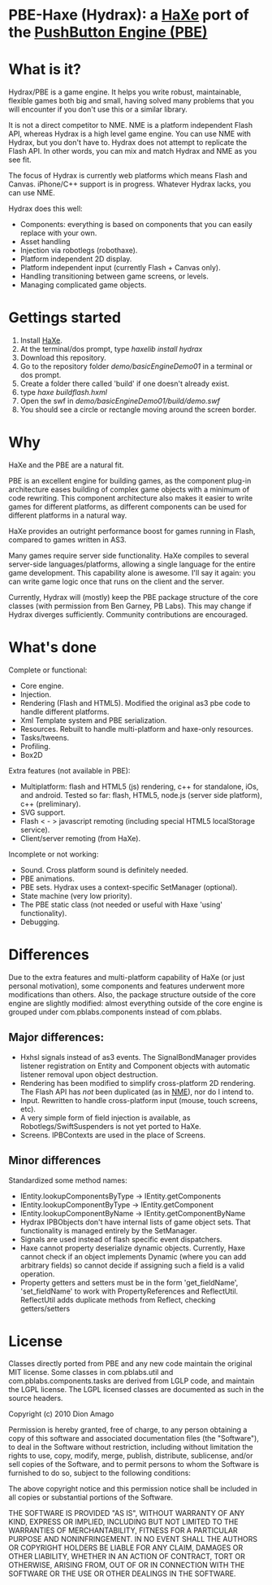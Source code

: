 [pushbutton]: http://pushbuttonengine.com/
[haxe]: http://http://haxe.org
[nme]: http://haxe.org/doc/start/cpp


# PBE-Haxe (Hydrax): a [HaXe][haxe] port of the [PushButton Engine (PBE)][pushbutton]

# What is it?

Hydrax/PBE is a game engine.  It helps you write robust, maintainable, flexible games both big and small, having solved many problems that you will encounter if you don't use this or a similar library.

It is not a direct competitor to NME.  NME is a platform independent Flash API, whereas Hydrax is a high level game engine. You can use NME with Hydrax, but you don't have to.  Hydrax does not attempt to replicate the Flash API.  In other words, you can mix and match Hydrax and NME as you see fit.  

The focus of Hydrax is currently web platforms which means Flash and Canvas.  iPhone/C++ support is in progress.  Whatever Hydrax lacks, you can use NME. 

Hydrax does this well:

- Components: everything is based on components that you can easily replace with your own.
- Asset handling
- Injection via robotlegs (robothaxe).
- Platform independent 2D display.
- Platform independent input (currently Flash + Canvas only).
- Handling transitioning between game screens, or levels.
- Managing complicated game objects.

# Gettings started

1. Install [HaXe][haxe].
2. At the terminal/dos prompt, type *haxelib install hydrax*
3. Download this repository.
2. Go to the repository folder *demo/basicEngineDemo01* in a terminal or dos prompt.
3. Create a folder there called 'build' if one doesn't already exist.
4. type *haxe buildflash.hxml*
5. Open the swf in *demo/basicEngineDemo01/build/demo.swf*
6. You should see a circle or rectangle moving around the screen border.

# Why

HaXe and the PBE are a natural fit.  

PBE is an excellent engine for building games, as the component plug-in architecture eases building of complex game objects with a minimum of code rewriting.  This component architecture also makes it easier to write games for different platforms, as different components can be used for different platforms in a natural way.

HaXe provides an outright performance boost for games running in Flash, compared to games written in AS3.

Many games require server side functionality.  HaXe compiles to several server-side languages/platforms, allowing a single language for the entire game development.  This capability alone is awesome.  I'll say it again: you can write game logic once that runs on the client and the server.

Currently, Hydrax will (mostly) keep the PBE package structure of the core classes (with permission from Ben Garney, PB Labs).  This may change if Hydrax diverges sufficiently.  Community contributions are encouraged.

# What's done

Complete or functional:

- Core engine.
- Injection.
- Rendering (Flash and HTML5).  Modified the original as3 pbe code to handle different platforms.
- Xml Template system and PBE serialization.
- Resources.  Rebuilt to handle multi-platform and haxe-only resources.
- Tasks/tweens.
- Profiling.
- Box2D

Extra features (not available in PBE):

- Multiplatform: flash and HTML5 (js) rendering, c++ for standalone, iOs, and android.  Tested so far: flash, HTML5, node.js (server side platform), c++ (preliminary).
- SVG support.
- Flash < - > javascript remoting (including special HTML5 localStorage service).
- Client/server remoting (from HaXe).

Incomplete or not working:

- Sound.  Cross platform sound is definitely needed.
- PBE animations.
- PBE sets.  Hydrax uses a context-specific SetManager (optional).
- State machine (very low priority).
- The PBE static class (not needed or useful with Haxe 'using' functionality).
- Debugging.  

# Differences

Due to the extra features and multi-platform capability of HaXe (or just personal motivation), some components and features underwent more modifications than others.  Also, the package structure outside of the core engine are slightly modified: almost everything outside of the core engine is grouped under com.pblabs.components instead of com.pblabs.

## Major differences:

- Hxhsl signals instead of as3 events.  The SignalBondManager provides listener registration on Entity and Component objects with automatic listener  removal upon object destruction.
- Rendering has been modified to simplify cross-platform 2D rendering.  The Flash API has *not* been duplicated (as in [NME][nme]), nor do I intend to. 
- Input.  Rewritten to handle cross-platform input (mouse, touch screens, etc).
- A very simple form of field injection is available, as Robotlegs/SwiftSuspenders is not yet ported to HaXe.
- Screens.  IPBContexts are used in the place of Screens.

## Minor differences

Standardized some method names:

- IEntity.lookupComponentsByType -> IEntity.getComponents
- IEntity.lookupComponentByType -> IEntity.getComponent
- IEntity.lookupComponentByName -> IEntity.getComponentByName
- Hydrax IPBObjects don't have internal lists of game object sets.  That functionality is managed entirely by the SetManager.
- Signals are used instead of flash specific event dispatchers.  
- Haxe cannot property deserialize dynamic objects.  Currently, Haxe cannot check if an object implements Dynamic (where you can add arbitrary fields) so cannot decide if assigning such a field is a valid operation.
- Property getters and setters must be in the form 'get_fieldName', 'set_fieldName' to work with PropertyReferences and ReflectUtil.  ReflectUtil adds duplicate methods from Reflect, checking getters/setters

# License

Classes directly ported from PBE and any new code maintain the original MIT license. Some classes in com.pblabs.util and com.pblabs.components.tasks are derived from LGLP code, and maintain the LGPL license.  The LGPL licensed classes are documented as such in the source headers.

Copyright (c) 2010 Dion Amago

Permission is hereby granted, free of charge, to any person obtaining a copy
of this software and associated documentation files (the "Software"), to deal
in the Software without restriction, including without limitation the rights
to use, copy, modify, merge, publish, distribute, sublicense, and/or sell
copies of the Software, and to permit persons to whom the Software is
furnished to do so, subject to the following conditions:

The above copyright notice and this permission notice shall be included in
all copies or substantial portions of the Software.

THE SOFTWARE IS PROVIDED "AS IS", WITHOUT WARRANTY OF ANY KIND, EXPRESS OR
IMPLIED, INCLUDING BUT NOT LIMITED TO THE WARRANTIES OF MERCHANTABILITY,
FITNESS FOR A PARTICULAR PURPOSE AND NONINFRINGEMENT. IN NO EVENT SHALL THE
AUTHORS OR COPYRIGHT HOLDERS BE LIABLE FOR ANY CLAIM, DAMAGES OR OTHER
LIABILITY, WHETHER IN AN ACTION OF CONTRACT, TORT OR OTHERWISE, ARISING FROM,
OUT OF OR IN CONNECTION WITH THE SOFTWARE OR THE USE OR OTHER DEALINGS IN
THE SOFTWARE.

